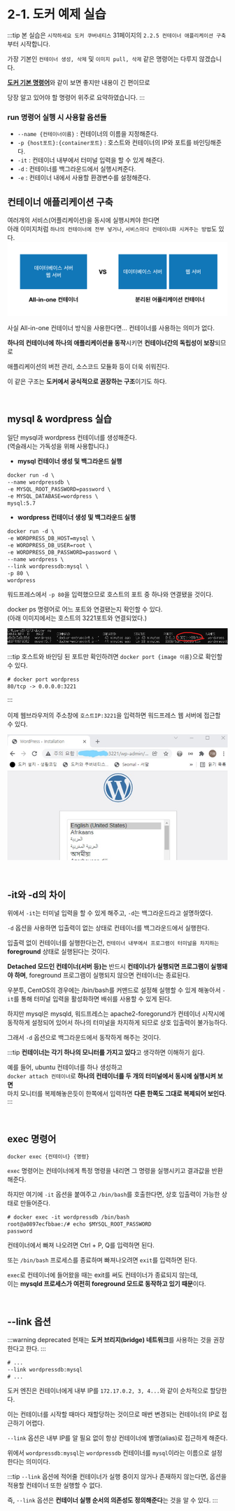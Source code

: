 # 2-1. 도커 예제 실습
:::tip 
본 실습은 `시작하세요 도커 쿠버네티스` 31페이지의 `2.2.5 컨테이너 애플리케이션 구축`부터 시작합니다.

가장 기본인 `컨테이너 생성, 삭제` 및 `이미지 pull, 삭제` 같은 명령어는 다루지 않겠습니다.

[**도커 기본 명령어**](./00.%20도커%20기본%20명령어.md)와 같이 보면 좋지만 내용이 긴 편이므로

당장 알고 있어야 할 명령어 위주로 요약하였습니다.
:::
### run 명령어 실행 시 사용할 옵션들

- `--name {컨테이너이름}` : 컨테이너의 이름을 지정해준다.
- `-p {host포트}:{container포트}` : 호스트와 컨테이너의 IP와 포트를 바인딩해준다.
- `-it` : 컨테이너 내부에서 터미널 입력을 할 수 있게 해준다.
- `-d` : 컨테이너를 백그라운드에서 실행시켜준다.
- `-e` : 컨테이너 내에서 사용할 환경변수를 설정해준다.

## 컨테이너 애플리케이션 구축

여러개의 서비스(어플리케이션)을 동시에 실행시켜야 한다면  
아래 이미지처럼 `하나의 컨테이너에 전부 넣거나`, `서비스마다 컨테이너화 시켜주는 방법`도 있다.
![all-in-one-container](/images/TIL/ETC-Docker/all-in-one-container.png)

사실 All-in-one 컨테이너 방식을 사용한다면... 컨테이너를 사용하는 의미가 없다.

**하나의 컨테이너에 하나의 애플리케이션을 동작**시키면 **컨테이너간의 독립성이 보장**되므로

애플리케이션의 버전 관리, 소스코드 모듈화 등이 더욱 쉬워진다.

이 같은 구조는 **도커에서 공식적으로 권장하는 구조**이기도 하다.

<br>

## mysql & wordpress 실습

일단 mysql과 wordpress 컨테이너를 생성해준다.  
\(역슬래시는 가독성을 위해 사용합니다.)

- **mysql 컨테이너 생성 및 백그라운드 실행**

```shell
docker run -d \
--name wordpressdb \
-e MYSQL_ROOT_PASSWORD=password \
-e MYSQL_DATABASE=wordpress \
mysql:5.7
```

- **wordpress 컨테이너 생성 및 백그라운드 실행**

```shell
docker run -d \
-e WORDPRESS_DB_HOST=mysql \
-e WORDPRESS_DB_USER=root \
-e WORDPRESS_DB_PASSWORD=password \
--name wordpress \
--link wordpressdb:mysql \
-p 80 \
wordpress
```

워드프레스에서 `-p 80`을 입력했으므로 호스트의 포트 중 하나와 연결됐을 것이다.

docker ps 명령어로 어느 포트와 연결됐는지 확인할 수 있다.  
\(아래 이미지에서는 호스트의 3221포트와 연결되었다.)

![exam-1](/images/TIL/ETC-Docker/exam-1.png)

:::tip
호스트와 바인딩 된 포트만 확인하려면 `docker port {image 이름}`으로 확인할 수 있다.

```shell
# docker port wordpress
80/tcp -> 0.0.0.0:3221
```

:::
<br>
<br>
이제 웹브라우저의 주소창에 `호스트IP:3221`을 입력하면 워드프레스 웹 서버에 접근할 수 있다.

![exam-2](/images/TIL/ETC-Docker/exam-2.jpg)

<br>

## -it와 -d의 차이

위에서 `-it`는 터미널 입력을 할 수 있게 해주고, `-d`는 백그라운드라고 설명하였다.

`-d` 옵션을 사용하면 입출력이 없는 상태로 컨테이너를 백그라운드에서 실행한다.

입출력 없이 컨테이너를 실행한다는건, `컨테이너 내부에서 프로그램이 터미널을 차지하는` **foreground** 상태로 실행된다는 것이다.

**Detached 모드인 컨테이너\(서버 등)는** 반드시 **컨테이너가 실행되면 프로그램이 실행돼야 하며**, foreground 프로그램이 실행되지 않으면 컨테이너는 종료된다.

우분투, CentOS의 경우에는 /bin/bash를 커맨드로 설정해 실행할 수 있게 해놓아서 `-it`를 통해 터미널 입력을 활성화하면 배쉬를 사용할 수 있게 된다.

하지만 mysql은 mysqld, 워드프레스는 apache2-foregorund가 컨테이너 시작시에 동작하게 설정되어 있어서 하나의 터미널을 차지하게 되므로 상호 입출력이 불가능하다.

그래서 `-d` 옵션으로 백그라운드에서 동작하게 해주는 것이다.

:::tip
**컨테이너는 각기 하나의 모니터를 가지고 있다**고 생각하면 이해하기 쉽다.

예를 들어, ubuntu 컨테이너를 하나 생성하고  
`docker attach 컨테이너`로 **하나의 컨테이너를 두 개의 터미널에서 동시에 실행시켜 보면**  
마치 모니터를 복제해놓은듯이 한쪽에서 입력하면 **다른 한쪽도 그대로 복제되어 보인다**.
:::

<br>

## exec 명령어

```shell
docker exec {컨테이너} {명령}
```

`exec` 명령어는 컨테이너에게 특정 명령을 내리면 그 명령을 실행시키고 결과값을 반환해준다.

하지만 여기에 `-it` 옵션을 붙여주고 `/bin/bash`를 호출한다면, 상호 입출력이 가능한 상태로 만들어준다.

```
# docker exec -it wordpressdb /bin/bash
root@a0897ecfbbae:/# echo $MYSQL_ROOT_PASSWORD
password
```

컨테이너에서 빠져 나오려면 Ctrl + P, Q를 입력하면 된다.

또는 `/bin/bash` 프로세스를 종료하며 빠져나오려면 `exit`를 입력하면 된다.

`exec`로 컨테이너에 들어왔을 때는 exit를 써도 컨테이너가 종료되지 않는데,  
이는 **mysqld 프로세스가 여전히 foreground 모드로 동작하고 있기 때문**이다.

<br>

## --link 옵션<Badge text="deprecated" type="warn" />

:::warning deprecated
현재는 **도커 브리지\(bridge) 네트워크**를 사용하는 것을 권장한다고 한다.
:::

```shell
# ...
--link wordpressdb:mysql
# ...
```

도커 엔진은 컨테이너에게 내부 IP를 `172.17.0.2, 3, 4...`와 같이 순차적으로 할당한다.

이는 컨테이너를 시작할 때마다 재할당하는 것이므로 매번 변경되는 컨테이너의 IP로 접근하기 어렵다.

`--link` 옵션은 내부 IP를 알 필요 없이 항상 컨테이너에 별명\(alias)로 접근하게 해준다.

위에서 `wordpressdb:mysql`는 `wordpressdb` 컨테이너를 `mysql`이라는 이름으로 설정한다는 의미이다.

:::tip
`--link` 옵션에 적어줄 컨테이너가 실행 중이지 않거나 존재하지 않는다면, 옵션을 적용할 컨테이너 또한 실행할 수 없다.

즉, `--link` 옵션은 **컨테이너 실행 순서의 의존성도 정의해준다**는 것을 알 수 있다.
:::
